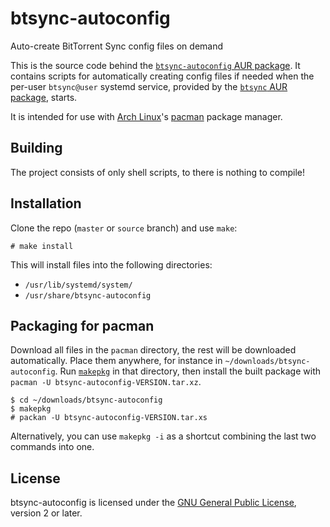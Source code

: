 btsync-autoconfig
=================
Auto-create BitTorrent Sync config files on demand

This is the source code behind the [`btsync-autoconfig` AUR package][aur]. It
contains scripts for automatically creating config files if needed when the
per-user `btsync@user` systemd service, provided by the [`btsync` AUR
package][aur-btsync], starts.

It is intended for use with [Arch Linux][arch]'s [pacman][pacman] package
manager.

[aur]: https://aur.archlinux.org/packages/btsync-autoconfig
[btsync]: http://labs.bittorrent.com/experiments/sync.html
[aur-btsync]: https://aur.archlinux.org/packages/btsync
[arch]: https://www.archlinux.org
[pacman]: https://wiki.archlinux.org/index.php/Pacman

Building
--------

The project consists of only shell scripts, to there is nothing to
compile!

Installation
------------

Clone the repo (`master` or `source` branch) and use `make`:

    # make install

This will install files into the following directories:

 - `/usr/lib/systemd/system/`
 - `/usr/share/btsync-autoconfig`

Packaging for pacman
--------------------

Download all files in the `pacman` directory, the rest will be
downloaded automatically. Place them anywhere, for instance in
`~/downloads/btsync-autoconfig`. Run [`makepkg`][makepkg] in that
directory, then install the built package with `pacman -U
btsync-autoconfig-VERSION.tar.xz`.

    $ cd ~/downloads/btsync-autoconfig
    $ makepkg
    # packan -U btsync-autoconfig-VERSION.tar.xs

Alternatively, you can use `makepkg -i` as a shortcut combining the last two
commands into one.

[makepkg]: https://wiki.archlinux.org/index.php/Makepkg

License
-------

btsync-autoconfig is licensed under the [GNU General Public License][gpl-home],
version 2 or later.

[gpl-home]: http://www.gnu.org/licenses/
